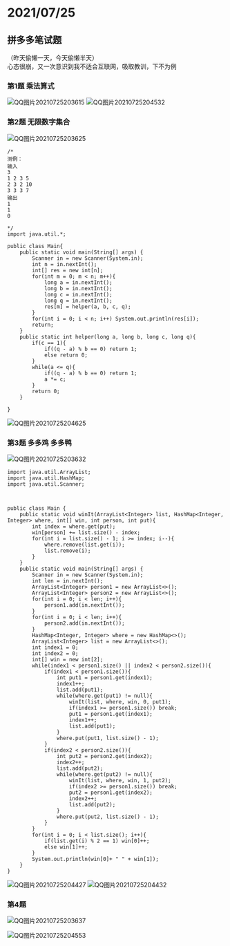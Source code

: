 # 2021/07/25

## 拼多多笔试题  
（昨天偷懒一天，今天偷懒半天）  
心态很崩，又一次意识到我不适合互联网，吸取教训，下不为例

### 第1题 乘法算式
![QQ图片20210725203615](https://user-images.githubusercontent.com/87803098/126899221-c41cc013-6ba0-4cd6-938c-5900d532260b.jpg)
![QQ图片20210725204532](https://user-images.githubusercontent.com/87803098/126899454-98e84099-725d-40d2-b7b2-68622528dbf4.png)


### 第2题 无限数字集合
![QQ图片20210725203625](https://user-images.githubusercontent.com/87803098/126899223-57bd9866-be7c-4bcc-b987-601bc11b5529.jpg)

```
/*
测例：
输入
3
1 2 3 5
2 3 2 10
3 3 3 7
输出
1
1
0
 
*/
import java.util.*;

public class Main{
    public static void main(String[] args) {
        Scanner in = new Scanner(System.in);
        int n = in.nextInt();
        int[] res = new int[n];
        for(int m = 0; m < n; m++){
            long a = in.nextInt();
            long b = in.nextInt();
            long c = in.nextInt();
            long q = in.nextInt();
            res[m] = helper(a, b, c, q);
        }
        for(int i = 0; i < n; i++) System.out.println(res[i]);
        return;
    }
    public static int helper(long a, long b, long c, long q){
        if(c == 1){
            if((q - a) % b == 0) return 1;
            else return 0;
        }
        while(a <= q){
            if((q - a) % b == 0) return 1;
            a *= c;
        }
        return 0;
    }

}
```

![QQ图片20210725204625](https://user-images.githubusercontent.com/87803098/126899470-0d43d247-4e4d-42b5-91ea-a853aa210d05.jpg)

### 第3题 多多鸡 多多鸭
![QQ图片20210725203632](https://user-images.githubusercontent.com/87803098/126899232-cf6dea29-2621-45c2-aaff-b184104905c1.jpg)  


```
import java.util.ArrayList;
import java.util.HashMap;
import java.util.Scanner;



public class Main {
    public static void winIt(ArrayList<Integer> list, HashMap<Integer, Integer> where, int[] win, int person, int put){
        int index = where.get(put);
        win[person] += list.size() - index;
        for(int i = list.size() - 1; i >= index; i--){
            where.remove(list.get(i));
            list.remove(i);
        }
    }
    public static void main(String[] args) {
        Scanner in = new Scanner(System.in);
        int len = in.nextInt();
        ArrayList<Integer> person1 = new ArrayList<>();
        ArrayList<Integer> person2 = new ArrayList<>();
        for(int i = 0; i < len; i++){
            person1.add(in.nextInt());
        }
        for(int i = 0; i < len; i++){
            person2.add(in.nextInt());
        }
        HashMap<Integer, Integer> where = new HashMap<>();
        ArrayList<Integer> list = new ArrayList<>();
        int index1 = 0;
        int index2 = 0;
        int[] win = new int[2];
        while(index1 < person1.size() || index2 < person2.size()){
            if(index1 < person1.size()){
                int put1 = person1.get(index1);
                index1++;
                list.add(put1);
                while(where.get(put1) != null){
                    winIt(list, where, win, 0, put1);
                    if(index1 >= person1.size()) break;
                    put1 = person1.get(index1);
                    index1++;
                    list.add(put1);
                }
                where.put(put1, list.size() - 1);
            }
            if(index2 < person2.size()){
                int put2 = person2.get(index2);
                index2++;
                list.add(put2);
                while(where.get(put2) != null){
                    winIt(list, where, win, 1, put2);
                    if(index2 >= person1.size()) break;
                    put2 = person1.get(index2);
                    index2++;
                    list.add(put2);
                }
                where.put(put2, list.size() - 1);
            }
        }
        for(int i = 0; i < list.size(); i++){
            if(list.get(i) % 2 == 1) win[0]++;
            else win[1]++;
        }
        System.out.println(win[0]+ " " + win[1]);
    }
}

```



![QQ图片20210725204427](https://user-images.githubusercontent.com/87803098/126899415-b5f19a48-bb25-4ddb-96d5-1f9c1a78ee83.png)
![QQ图片20210725204432](https://user-images.githubusercontent.com/87803098/126899423-e5b8e78d-0528-4f7c-984b-d676c07d0383.png)


### 第4题
![QQ图片20210725203637](https://user-images.githubusercontent.com/87803098/126899235-41d56ba3-f8bb-46d9-ae44-b4b29715908f.jpg)

![QQ图片20210725204553](https://user-images.githubusercontent.com/87803098/126899448-8bfc9ebb-5bee-4e84-989c-ee8863f712dc.jpg)
